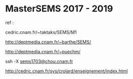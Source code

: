 # MasterSEMS 2017 - 2019

ref : 

cedric.cnam.fr/~taktaks/SEMS/M1

http://deptmedia.cnam.fr/~barthe/SEMS/

http://deptmedia.cnam.fr/~puechm/

ssh -X sems1703@chou.cnam.fr

http://cedric.cnam.fr/sys/crolard/enseignement/index.html
